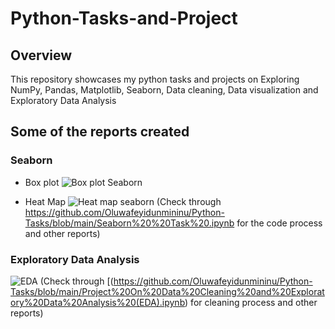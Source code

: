 # Python-Tasks-and-Project 
## Overview
This repository showcases my python tasks and  projects on Exploring NumPy, Pandas, Matplotlib, Seaborn, Data cleaning, Data visualization and Exploratory Data Analysis

## Some of the reports created
### Seaborn

- Box plot
![Box plot Seaborn](https://github.com/user-attachments/assets/c775c27e-3db2-4855-805b-67884ed18d02)

- Heat Map
![Heat map seaborn](https://github.com/user-attachments/assets/4a574eba-ee01-4459-bc32-0f479e239db3)
(Check through https://github.com/Oluwafeyidunmininu/Python-Tasks/blob/main/Seaborn%20%20Task%20.ipynb  for the code process and other reports)

### Exploratory Data Analysis
![EDA](https://github.com/user-attachments/assets/2bce7529-deef-487d-9c25-4fe5c11dd077)
(Check through [(https://github.com/Oluwafeyidunmininu/Python-Tasks/blob/main/Project%20On%20Data%20Cleaning%20and%20Exploratory%20Data%20Analysis%20(EDA).ipynb) for cleaning process and other reports)


